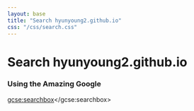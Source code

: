 ```yaml
---
layout: base
title: "Search hyunyoung2.github.io"
css: "/css/search.css"
---
```


# Search hyunyoung2.github.io

### Using the Amazing Google

<div id="google-custom-search">

<script>
  (function() {
    var cx = '006356838477834478456:wlqkkiamvtm';
    var gcse = document.createElement('script');
    gcse.type = 'text/javascript';
    gcse.async = true;
    gcse.src = 'https://cse.google.com/cse.js?cx=' + cx;
    var s = document.getElementsByTagName('script')[0];
    s.parentNode.insertBefore(gcse, s);
  })();
</script>
<gcse:searchbox></gcse:searchbox>

</div>


